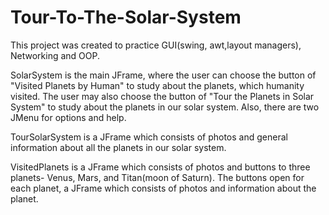 # Tour-To-The-Solar-System

This project was created to practice GUI(swing, awt,layout managers), Networking and OOP.

SolarSystem is the main JFrame, where the user can choose the button of "Visited Planets by Human" to study about the planets, which humanity visited. The user may also choose the button of "Tour the Planets in Solar System" to study about the planets in our solar system. Also, there are two JMenu for options and help. 

TourSolarSystem is a JFrame which consists of photos and general information about all the planets in our solar system.

VisitedPlanets is a JFrame which consists of photos and buttons to three planets- Venus, Mars, and Titan(moon of Saturn). The buttons open for each planet, a JFrame which consists of photos and information about the planet.
